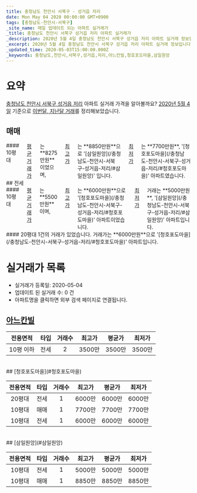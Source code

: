```yaml
---
title: 충청남도 천안시 서북구 - 성거읍 저리
date: Mon May 04 2020 00:00:00 GMT+0900
tags: [충청남도-천안시-서북구]
_site_name: 매일 업데이트 되는 아파트 실거래가
_title: 충청남도 천안시 서북구 성거읍 저리 아파트 실거래가
_description: 2020년 5월 4일 충청남도 천안시 서북구 성거읍 저리 아파트 실거래 정보입니다. 3건 아파트 정보가 있습니다.
_excerpt: 2020년 5월 4일 충청남도 천안시 서북구 성거읍 저리 아파트 실거래 정보입니다. 3건 아파트 정보가 있습니다.
_updated_time: 2020-05-03T15:00:00.000Z
_keywords: 충청남도,천안시,서북구,성거읍,저리,아느칸빌,청호포도마을,삼일원앙
---
```





# 요약
<ins>충청남도 천안시 서북구 성거읍 저리</ins> 아파트 실거래 가격을 알아볼까요? <ins>2020년 5월 4일</ins> 기준으로 <ins>이번달, 지난달 거래</ins>를 정리해보았습니다.

## 매매
<div class="container">
<div class="twelve columns" markdown="1">
#### 10평대
<ins>평균 거래가</ins>는 **8275만원**이었으며, <ins>최고가</ins>는 **8850만원**으로 '[삼일원앙](/충청남도-천안시-서북구-성거읍-저리/#삼일원앙)' 입니다. <ins>최저가</ins>는 **7700만원**, '[청호포도마을](/충청남도-천안시-서북구-성거읍-저리/#청호포도마을)' 아파트였습니다.
</div>
</div>
## 전세
<div class="container">
<div class="six columns" markdown="1">
#### 10평대
<ins>평균 거래가</ins>는 **5500만원**이며, <ins>최고가</ins>는 **6000만원**으로 '[청호포도마을](/충청남도-천안시-서북구-성거읍-저리/#청호포도마을)' 아파트이었습니다. <ins>최저가</ins> 거래는 **5000만원**, '[삼일원앙](/충청남도-천안시-서북구-성거읍-저리/#삼일원앙)' 아파트입니다.
</div>
<div class="six columns" markdown="1">
#### 20평대
1건의 거래가 있었습니다. 거래가는 **6000만원**으로 '[청호포도마을](/충청남도-천안시-서북구-성거읍-저리/#청호포도마을)' 아파트입니다.
</div>
</div>



# 실거래가 목록
- 실거래가 등록일: 2020-05-04
- 업데이트 된 실거래 수: 0 건
- 아파트명을 클릭하면 외부 검색 페이지로 연결됩니다.

## [아느칸빌](#아느칸빌)

|전용면적|타입|거래수|최고가|평균가|최저가|
|:---:|:---:|:---:|:---:|:---:|:---:|
|10평 이하|<span class="deal-type-2">전세</span>|2|3500만|3500만|3500만|

<br/>
## [청호포도마을](#청호포도마을)

|전용면적|타입|거래수|최고가|평균가|최저가|
|:---:|:---:|:---:|:---:|:---:|:---:|
|20평대|<span class="deal-type-2">전세</span>|1|6000만|6000만|6000만|
|10평대|<span class="deal-type-1">매매</span>|1|7700만|7700만|7700만|
|10평대|<span class="deal-type-2">전세</span>|1|6000만|6000만|6000만|

<br/>
## [삼일원앙](#삼일원앙)

|전용면적|타입|거래수|최고가|평균가|최저가|
|:---:|:---:|:---:|:---:|:---:|:---:|
|10평대|<span class="deal-type-2">전세</span>|1|5000만|5000만|5000만|
|10평대|<span class="deal-type-1">매매</span>|1|8850만|8850만|8850만|

<br/>



